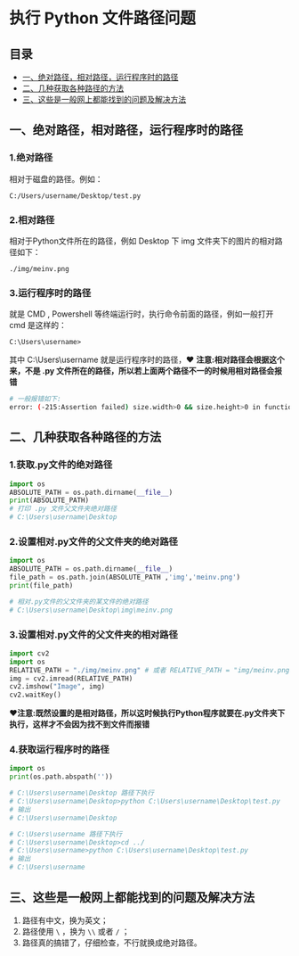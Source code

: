 # 执行 Python 文件路径问题

## 目录

- [一、绝对路径，相对路径，运行程序时的路径](#一绝对路径相对路径运行程序时的路径)
- [二、几种获取各种路径的方法](#二几种获取各种路径的方法)
- [三、这些是一般网上都能找到的问题及解决方法](#三这些是一般网上都能找到的问题及解决方法)

## 一、绝对路径，相对路径，运行程序时的路径

### 1.绝对路径

相对于磁盘的路径。例如：

`C:/Users/username/Desktop/test.py`

### 2.相对路径

相对于Python文件所在的路径，例如 Desktop 下 img 文件夹下的图片的相对路径如下：

`./img/meinv.png`

### 3.运行程序时的路径

就是 CMD , Powershell 等终端运行时，执行命令前面的路径，例如一般打开 cmd 是这样的：

`C:\Users\username>`

其中 C:\Users\username 就是运行程序时的路径，&hearts; **注意:相对路径会根据这个来，不是 .py 文件所在的路径，所以若上面两个路径不一的时候用相对路径会报错**

```bash
# 一般报错如下:
error: (-215:Assertion failed) size.width>0 && size.height>0 in function 'cv::imshow'
```

## 二、几种获取各种路径的方法

### 1.获取.py文件的绝对路径

```py
import os
ABSOLUTE_PATH = os.path.dirname(__file__)
print(ABSOLUTE_PATH)
# 打印 .py 文件父文件夹绝对路径
# C:\Users\username\Desktop
```

### 2.设置相对.py文件的父文件夹的绝对路径

```py
import os
ABSOLUTE_PATH = os.path.dirname(__file__)
file_path = os.path.join(ABSOLUTE_PATH ,'img','meinv.png')
print(file_path)

# 相对.py文件的父文件夹的某文件的绝对路径
# C:\Users\username\Desktop\img\meinv.png
```

### 3.设置相对.py文件的父文件夹的相对路径

```py
import cv2
import os
RELATIVE_PATH = "./img/meinv.png" # 或者 RELATIVE_PATH = "img/meinv.png"
img = cv2.imread(RELATIVE_PATH) 
cv2.imshow("Image", img)
cv2.waitKey()
```

**&hearts;注意:既然设置的是相对路径，所以这时候执行Python程序就要在.py文件夹下执行，这样才不会因为找不到文件而报错**

### 4.获取运行程序时的路径

```py
import os
print(os.path.abspath(''))

# C:\Users\username\Desktop 路径下执行
# C:\Users\username\Desktop>python C:\Users\username\Desktop\test.py
# 输出
# C:\Users\username\Desktop

# C:\Users\username 路径下执行
# C:\Users\username\Desktop>cd ../
# C:\Users\username>python C:\Users\username\Desktop\test.py
# 输出
# C:\Users\username
```

## 三、这些是一般网上都能找到的问题及解决方法

1. 路径有中文，换为英文；
2. 路径使用 `\` ，换为 `\\` 或者 `/` ；
3. 路径真的搞错了，仔细检查，不行就换成绝对路径。